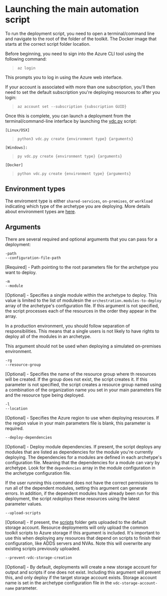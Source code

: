 # Launching the main automation script

To run the deployment script, you need to open a terminal/command line and
navigate to the root of the folder of the toolkit. The Docker image that starts at the correct script folder location.

Before beginning, you need to sign into the Azure CLI tool using the following
command:

> `az login`

This prompts you to log in using the Azure web interface. 

If your account is associated with more than one subscription, you'll then need to set the default subscription you're deploying resources to after you login:

> `az account set --subscription {subscription GUID}`

Once this is complete, you can launch a deployment from the terminal/command-line interface by launching the [vdc.py](../vdc.py) script:

`[Linux/OSX]`

> `python3 vdc.py create {environment type} {arguments}`

`[Windows]:`

> `py vdc.py create {environment type} {arguments}`

`[Docker]`

> `python vdc.py create {environment type} {arguments}`


## Environment types

The enviroment type is either `shared-services`, `on-premises`, or `workload`  indicating which
type of the archetype you are deploying. More details about environment types are [here](../0-understand/environment-types.md).

## Arguments

There are several required and optional arguments that you can pass for a
deployment:

```
-path
--configuration-file-path
```

[Required] - Path pointing to the root parameters file for the archetype you want to deploy.

```
-m
--module
```

[Optional] - Specifies a single module within the archetype to deploy. This value is limited to the list of modulesin the `orchestration.modules-to-deploy` array of the archetype's configuration file.
If this argument is not specified, the script processes each of the resources in the order they appear in the array.

In a production environment, you should follow separation of responsibilities. This means that a single users is not likely to have rights to deploy all of the modules in an archetype.

This argument should not be used when deploying a simulated on-premises environment.

```
-rg
--resource-group 
```

[Optional] - Specifies the name of the resource group where th resources will be created. If the group does not exist, the script creates it. If this parameter is not specified, the script creates a resource group named using a combination of the organization name you set in your main parameters file and the resource type being deployed.

```
-l
--location
```

[Optional] - Specifies the Azure region to use when deploying resources. If the region value in your main parameters file is blank, this parameter is required.

```
--deploy-dependencies
```
 [Optional] - Deploy module dependencies. If present, the script deploys any modules that are listed as dependencies for the module you're currently deploying. The dependencies for a modules are defined in each archetype's configuration file. Meaning that the dependencies for a module can vary by archetype. Look for the `dependencies` array in the module configuration in the archetype configuration file.

If the user running this command does not have the correct permissions to run all of the dependent modules, setting this argument can generate errors. In addition, if the dependent modules have already been run for this deployment, the script *redeploys* these resources using the latest parameter values.

```
--upload-scripts
```

[Optional] - If present, the [scripts](../../scripts) folder gets uploaded to the default storage account. Resource deployments will only upload the common toolkit scripts to Azure storage if this argument is included. It's important to use this when deploying any resources that depend on scripts to finish their configuration, like ADDS servers and NVAs. Note this will overwrite any existing scripts previously uploaded.

```
--prevent-vdc-storage-creation
```
[Optional] - By default, deployments will create a new storage account for output and scripts if one does not exist. Including this argument will prevent this, and only deploy if the target storage account exists. Storage account name is set in the archetype configuration file in the `vdc-storage-account-name` parameter.
